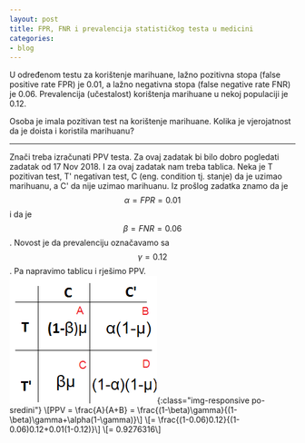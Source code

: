 ```yaml
---
layout: post
title: FPR, FNR i prevalencija statističkog testa u medicini
categories:
- blog
---
```

U određenom testu za korištenje marihuane, lažno pozitivna stopa (false positive rate FPR) je 0.01, a lažno negativna stopa
(false negative rate FNR) je 0.06. Prevalencija (učestalost) korištenja marihuane u nekoj populaciji je 0.12.

Osoba je imala pozitivan test na korištenje marihuane. Kolika je vjerojatnost da je doista i koristila marihuanu?

---

Znači treba izračunati PPV testa. Za ovaj zadatak bi bilo dobro pogledati zadatak od 17 Nov 2018. I za ovaj zadatak nam
treba tablica. Neka je T pozitivan test, T' negativan test, C (eng. condition tj. stanje) da je uzimao marihuanu, a C' da
nije uzimao marihuanu. Iz prošlog zadatka znamo da je $$\alpha = FPR = 0.01$$ i da je $$\beta = FNR = 0.06$$. Novost je da prevalenciju
označavamo sa $$\gamma = 0.12$$. Pa napravimo tablicu i rješimo PPV.
![FPRiFNR](/assets/img/FPRiFNR.png){:class="img-responsive po-sredini"}
\\[PPV = \frac{A}{A+B} = \frac{(1-\beta)\gamma}{(1-\beta)\gamma+\alpha(1-\gamma)}\\]
\\[= \frac{(1-0.06)0.12}{(1-0.06)0.12+0.01(1-0.12)}\\]
\\[= 0.9276316\\]
